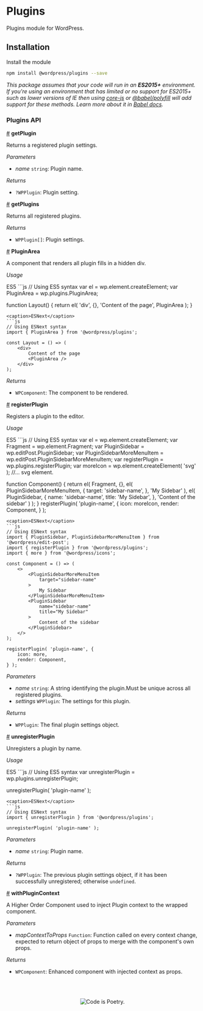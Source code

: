 # Plugins

Plugins module for WordPress.

## Installation

Install the module

```bash
npm install @wordpress/plugins --save
```

_This package assumes that your code will run in an **ES2015+** environment. If you're using an environment that has limited or no support for ES2015+ such as lower versions of IE then using [core-js](https://github.com/zloirock/core-js) or [@babel/polyfill](https://babeljs.io/docs/en/next/babel-polyfill) will add support for these methods. Learn more about it in [Babel docs](https://babeljs.io/docs/en/next/caveats)._

### Plugins API

<!-- START TOKEN(Autogenerated API docs) -->

<a name="getPlugin" href="#getPlugin">#</a> **getPlugin**

Returns a registered plugin settings.

_Parameters_

-   _name_ `string`: Plugin name.

_Returns_

-   `?WPPlugin`: Plugin setting.

<a name="getPlugins" href="#getPlugins">#</a> **getPlugins**

Returns all registered plugins.

_Returns_

-   `WPPlugin[]`: Plugin settings.

<a name="PluginArea" href="#PluginArea">#</a> **PluginArea**

A component that renders all plugin fills in a hidden div.

_Usage_

<caption>ES5</caption>
```js
// Using ES5 syntax
var el = wp.element.createElement;
var PluginArea = wp.plugins.PluginArea;

function Layout() {
	return el(
		'div',
		{},
		'Content of the page',
		PluginArea
	);
}

    <caption>ESNext</caption>
    ```js
    // Using ESNext syntax
    import { PluginArea } from '@wordpress/plugins';

    const Layout = () => (
    	<div>
    		Content of the page
    		<PluginArea />
    	</div>
    );

_Returns_

-   `WPComponent`: The component to be rendered.

<a name="registerPlugin" href="#registerPlugin">#</a> **registerPlugin**

Registers a plugin to the editor.

_Usage_

<caption>ES5</caption>
```js
// Using ES5 syntax
var el = wp.element.createElement;
var Fragment = wp.element.Fragment;
var PluginSidebar = wp.editPost.PluginSidebar;
var PluginSidebarMoreMenuItem = wp.editPost.PluginSidebarMoreMenuItem;
var registerPlugin = wp.plugins.registerPlugin;
var moreIcon = wp.element.createElement( 'svg' ); //... svg element.

function Component() {
	return el(
		Fragment,
		{},
		el(
			PluginSidebarMoreMenuItem,
			{
				target: 'sidebar-name',
			},
			'My Sidebar'
		),
		el(
			PluginSidebar,
			{
				name: 'sidebar-name',
				title: 'My Sidebar',
			},
			'Content of the sidebar'
		)
	);
}
registerPlugin( 'plugin-name', {
	icon: moreIcon,
	render: Component,
} );

    <caption>ESNext</caption>
    ```js
    // Using ESNext syntax
    import { PluginSidebar, PluginSidebarMoreMenuItem } from '@wordpress/edit-post';
    import { registerPlugin } from '@wordpress/plugins';
    import { more } from '@wordpress/icons';

    const Component = () => (
    	<>
    		<PluginSidebarMoreMenuItem
    			target="sidebar-name"
    		>
    			My Sidebar
    		</PluginSidebarMoreMenuItem>
    		<PluginSidebar
    			name="sidebar-name"
    			title="My Sidebar"
    		>
    			Content of the sidebar
    		</PluginSidebar>
    	</>
    );

    registerPlugin( 'plugin-name', {
    	icon: more,
    	render: Component,
    } );

_Parameters_

-   _name_ `string`: A string identifying the plugin.Must be unique across all registered plugins.
-   _settings_ `WPPlugin`: The settings for this plugin.

_Returns_

-   `WPPlugin`: The final plugin settings object.

<a name="unregisterPlugin" href="#unregisterPlugin">#</a> **unregisterPlugin**

Unregisters a plugin by name.

_Usage_

<caption>ES5</caption>
```js
// Using ES5 syntax
var unregisterPlugin = wp.plugins.unregisterPlugin;

unregisterPlugin( 'plugin-name' );

    <caption>ESNext</caption>
    ```js
    // Using ESNext syntax
    import { unregisterPlugin } from '@wordpress/plugins';

    unregisterPlugin( 'plugin-name' );

_Parameters_

-   _name_ `string`: Plugin name.

_Returns_

-   `?WPPlugin`: The previous plugin settings object, if it has been successfully unregistered; otherwise `undefined`.

<a name="withPluginContext" href="#withPluginContext">#</a> **withPluginContext**

A Higher Order Component used to inject Plugin context to the
wrapped component.

_Parameters_

-   _mapContextToProps_ `Function`: Function called on every context change, expected to return object of props to merge with the component's own props.

_Returns_

-   `WPComponent`: Enhanced component with injected context as props.


<!-- END TOKEN(Autogenerated API docs) -->

<br/><br/><p align="center"><img src="https://s.w.org/style/images/codeispoetry.png?1" alt="Code is Poetry." /></p>
